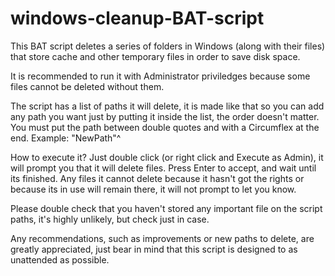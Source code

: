 # windows-cleanup-BAT-script
This BAT script deletes a series of folders in Windows (along with their files) that store cache and other temporary files in order to save disk space.

It is recommended to run it with Administrator priviledges because some files cannot be deleted without them.

The script has a list of paths it will delete, it is made like that so you can add any path you want just by putting it inside the list, the order doesn't matter.
You must put the path between double quotes and with a Circumflex at the end. Example: "NewPath"^

How to execute it?
Just double click (or right click and Execute as Admin), it will prompt you that it will delete files. Press Enter to accept, and wait until its finished.
Any files it cannot delete because it hasn't got the rights or because its in use will remain there, it will not prompt to let you know.

Please double check that you haven't stored any important file on the script paths, it's highly unlikely, but check just in case.

Any recommendations, such as improvements or new paths to delete, are greatly appreciated, just bear in mind that this script is designed to as unattended as possible.
